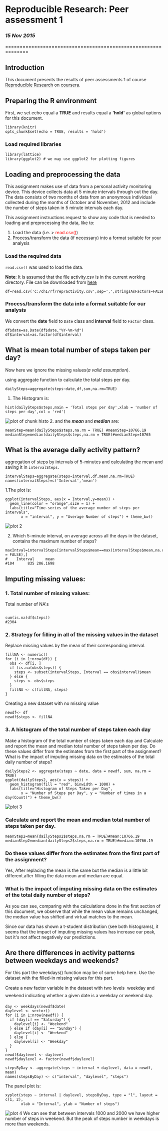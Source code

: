 

# Reproducible Research: Peer assessment 1
### *15 Nov 2015*

==============================================================

## Introduction

This document presents the results of peer assessments 1 of course [Reproducible Research](https://class.coursera.org/repdata-004) on [coursera](https://www.coursera.org).   

## Preparing the R environment

 

First, we set echo equal a **TRUE** and results equal a **'hold'** as global options for this document.  
```{r set_options}
library(knitr)
opts_chunk$set(echo = TRUE, results = 'hold')
```

### Load required libraries
```{r call_libraries}
library(lattice)
library(ggplot2) # we may use ggplot2 for plotting figures
```


## Loading and preprocessing the data

This assignment makes use of data from a personal activity monitoring device. This device collects data at 5 minute intervals through out the day. The data consists of two months of data from an anonymous individual collected during the months of October and November, 2012 and include the number of steps taken in 5 minute intervals each day.  

This assignment instructions request to show any code that is needed to loading and preprocessing the data, like to:  

1. Load the data (i.e. > <font color='red'>read.csv()</font>)  
2. Process/transform the data (if necessary) into a format suitable for your analysis

### Load the required data

`read.csv()` was used to load the data.

**Note**: It is assumed that the file activity.csv is in the current working directory. File can be downloaded from [here](https://d396qusza40orc.cloudfront.net/repdata%2Fdata%2Factivity.zip)

```{r read_data}
df=read.csv('c:/ch1/rf/rep/activity.csv',sep=',',stringsAsFactors=FALSE)
```

### Process/transform the data  into a format suitable for our analysis

We convert the **date** field to `Date` class and **interval** field to `Factor` class.

```{r tidy_data}
df$date=as.Date(df$date,"%Y-%m-%d")
df$interval=as.factor(df$interval)
```


## What is mean total number of steps taken per day?

Now here we ignore the missing values(*a valid assumption*).

using aggregate function to calculate the total steps per day.

```{r pre_calc_stepsperday}
dailySteps=aggregate(steps~date,df,sum,na.rm=TRUE)
```

1. The Histogram is:

```{r histo}
hist(dailySteps$steps,main = 'Total steps per day',xlab = 'number of steps per day',col = 'red')

```
![plot of chunk histo](figure/plot1.png)
2.  and the ***mean*** and ***median*** are:

```{r meanmedian}
meanStep=mean(dailySteps$steps,na.rm = TRUE) #meanStep=10766.19
medianStep=median(dailySteps$steps,na.rm = TRUE)#medianStep=10765
```



## What is the average daily activity pattern?

 aggregation of steps by intervals of 5-minutes and calculating the mean and saving it in  `intervalSteps`.

```{r steps_interval}
intervalSteps=aggregate(steps~interval,df,mean,na.rm=TRUE)
names(intervalSteps)=c('Interval','mean')
```


1.The plot is:


```{r plot_time_series}
ggplot(intervalSteps, aes(x = Interval,y=mean)) + 
  geom_line(color = "orange",size = 1) + 
  labs(title="Time-series of the average number of steps per intervals", 
       x = "interval", y = "Average Number of steps") + theme_bw()
```
![plot 2](figure/plot2.png)

2. Which 5-minute interval, on average across all the days in the dataset, contains the maximum number of steps?

```{r max_interval}
maxIntval=intervalSteps[intervalSteps$mean==max(intervalSteps$mean,na.rm = FALSE),]
#    Interval     mean
#104      835 206.1698
```




## Imputing missing values:

### 1. Total number of missing values:

Total number of NA's

```{r tot_na_value}

sum(is.na(df$steps))
#2304

```


### 2. Strategy for filling in all of the missing values in the dataset

Replace missing values by the mean of their corresponding interval.

```{r fill_na}
fillNA <- numeric()
for (i in 1:nrow(df)) {
  obs <- df[i, ]
  if (is.na(obs$steps)) {
    steps <- subset(intervalSteps, Interval == obs$interval)$mean
  } else {
    steps <- obs$steps
  }
  fillNA <- c(fillNA, steps)
}
```

Creating a new dataset with no missing value

```{r check_empty}
newdf<- df
newdf$steps <- fillNA
```




### 3. A histogram of the total number of steps taken each day

Make a histogram of the total number of steps taken each day and Calculate and report the mean and median total number of steps taken per day. Do these values differ from the estimates from the first part of the assignment? What is the impact of imputing missing data on the estimates of the total daily number of steps?


```{r histo_fill}
dailySteps2 <- aggregate(steps ~ date, data = newdf, sum, na.rm = TRUE)
ggplot(dailySteps2, aes(x = steps)) + 
  geom_histogram(fill = "red", binwidth = 1000) + 
  labs(title="Histogram of Steps Taken per Day", 
       x = "Number of Steps per Day", y = "Number of times in a day(Count)") + theme_bw() 

```
![plot 3](figure/plot3.png)

### Calculate and report the **mean** and **median** total number of steps taken per day.

```{r meanmedian_fill}
meanStep2=mean(dailySteps2$steps,na.rm = TRUE)#mean:10766.19
medianStep2=median(dailySteps2$steps,na.rm = TRUE)#median:10766.19
```



### Do these values differ from the estimates from the first part of the assignment?

Yes, After replacing the mean is the same but the median is a little bit different.after filling the data mean and median are equal.
    

### What is the impact of imputing missing data on the estimates of the total daily number of steps?

As you can see, comparing with the calculations done in the first section of this document, we observe that while the mean value remains unchanged, the median value has shifted and virtual matches to the mean.  

Since our data has shown a t-student distribution (see both histograms), it seems that the impact of imputing missing values has increase our peak, but it's not affect negatively our predictions. 


## Are there differences in activity patterns between weekdays and weekends?

For this part the weekdays() function may be of some help here. Use the dataset with the filled-in missing values for this part.

Create a new factor variable in the dataset with two levels  weekday and weekend indicating whether a given date is a weekday or weekend day.

```{r weekdays}
day <- weekdays(newdf$date)
daylevel <- vector()
for (i in 1:nrow(newdf)) {
  if (day[i] == "Saturday") {
    daylevel[i] <- "Weekend"
  } else if (day[i] == "Sunday") {
    daylevel[i] <- "Weekend"
  } else {
    daylevel[i] <- "Weekday"
  }
}
newdf$daylevel <- daylevel
newdf$daylevel <- factor(newdf$daylevel)

stepsByDay <- aggregate(steps ~ interval + daylevel, data = newdf, mean)
names(stepsByDay) <- c("interval", "daylevel", "steps")
```

The panel plot is:
```{r plot_weekdays}
xyplot(steps ~ interval | daylevel, stepsByDay, type = "l", layout = c(1, 2), 
       xlab = "Interval", ylab = "Number of steps")

```
![plot 4](figure/plot4.png)
We can see that between intervals 1000 and 2000 we have higher number of steps in weekend. But the peak of steps number in weekdays is more than weekends.

